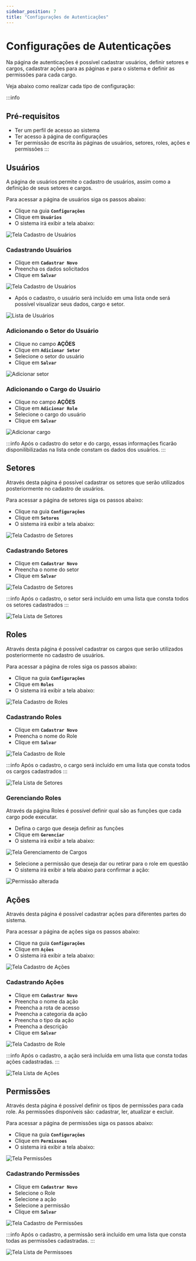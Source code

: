 ```yaml
---
sidebar_position: 7
title: "Configurações de Autenticações"
---
```


# Configurações de Autenticações

Na página de autenticações é possível cadastrar usuários, definir setores e cargos, cadastrar ações para as páginas e para o sistema e definir as permissões para cada cargo.

Veja abaixo como realizar cada tipo de configuração:

:::info

## Pré-requisitos

- Ter um perfil de acesso ao sistema
- Ter acesso à página de configurações
- Ter permissão de escrita às páginas de usuários, setores, roles, ações e permissões
  :::

## Usuários

A página de usuários permite o cadastro de usuários, assim como a definição de seus setores e cargos.

Para acessar a página de usuários siga os passos abaixo:

- Clique na guia **`Configurações`**
- Clique em **`Usuários`**
- O sistema irá exibir a tela abaixo:

![Tela Cadastro de Usuários](/img/images/tela_usuarios.png)

### Cadastrando Usuários

- Clique em **`Cadastrar Novo`**
- Preencha os dados solicitados
- Clique em **`Salvar`**

![Tela Cadastro de Usuários](/img/images/cadastrar_usuario.png)

- Após o cadastro, o usuário será incluído em uma lista onde será possível visualizar seus dados, cargo e setor.

![Lista de Usuários](/img/images/lista_usuario.png)

### Adicionando o Setor do Usuário

- Clique no campo **AÇÕES**
- Clique em **`Adicionar Setor`**
- Selecione o setor do usuário
- Clique em **`Salvar`**

![Adicionar setor](/img/images/adicionar_setor.png)

### Adicionando o Cargo do Usuário

- Clique no campo **AÇÕES**
- Clique em **`Adicionar Role`**
- Selecione o cargo do usuário
- Clique em **`Salvar`**

![Adicionar cargo](/img/images/adicionar_role.png)

:::info
Após o cadastro do setor e do cargo, essas informações ficarão disponilibilizadas na lista onde constam os dados dos usuários.
:::

## Setores

Através desta página é possível cadastrar os setores que serão utilizados posteriormente no cadastro de usuários.

Para acessar a página de setores siga os passos abaixo:

- Clique na guia **`Configurações`**
- Clique em **`Setores`**
- O sistema irá exibir a tela abaixo:

![Tela Cadastro de Setores](/img/images/tela_setores.png)

### Cadastrando Setores

- Clique em **`Cadastrar Novo`**
- Preencha o nome do setor
- Clique em **`Salvar`**

![Tela Cadastro de Setores](/img/images/cadastrar_setor.png)

:::info
Após o cadastro, o setor será incluído em uma lista que consta todos os setores cadastrados
:::

![Tela Lista de Setores](/img/images/lista_setores.png)

## Roles

Através desta página é possível cadastrar os cargos que serão utilizados posteriormente no cadastro de usuários.

Para acessar a página de roles siga os passos abaixo:

- Clique na guia **`Configurações`**
- Clique em **`Roles`**
- O sistema irá exibir a tela abaixo:

![Tela Cadastro de Roles](/img/images/tela_roles.png)

### Cadastrando Roles

- Clique em **`Cadastrar Novo`**
- Preencha o nome do Role
- Clique em **`Salvar`**

![Tela Cadastro de Role](/img/images/cadastro_roles.png)

:::info
Após o cadastro, o cargo será incluído em uma lista que consta todos os cargos cadastrados
:::

![Tela Lista de Setores](/img/images/lista_roles.png)

### Gerenciando Roles

Através da página Roles é possível definir qual são as funções que cada cargo pode executar.

- Defina o cargo que deseja definir as funções
- Clique em **`Gerenciar`**
- O sistema irá exibir a tela abaixo:

![Tela Gerenciamento de Cargos](/img/images/gerenciar_role.png)

- Selecione a permissão que deseja dar ou retirar para o role em questão
- O sistema irá exibir a tela abaixo para confirmar a ação:

![Permissão alterada](/img/images/permissao_alterada.png)

## Ações

Através desta página é possível cadastrar ações para diferentes partes do sistema.

Para acessar a página de ações siga os passos abaixo:

- Clique na guia **`Configurações`**
- Clique em **`Ações`**
- O sistema irá exibir a tela abaixo:

![Tela Cadastro de Ações](/img/images/tela_acoes.png)

### Cadastrando Ações

- Clique em **`Cadastrar Novo`**
- Preencha o nome da ação
- Preencha a rota de acesso
- Preencha a categoria da ação
- Preencha o tipo da ação
- Preencha a descrição
- Clique em **`Salvar`**

![Tela Cadastro de Role](/img/images/cadastrar_acao.png)

:::info
Após o cadastro, a ação será incluída em uma lista que consta todas ações cadastradas.
:::

![Tela Lista de Ações](/img/images/lista_acoes.png)

## Permissões

Através desta página é possível definir os tipos de permissões para cada role. As permissões disponíveis são: cadastrar, ler, atualizar e excluir.

Para acessar a página de permissões siga os passos abaixo:

- Clique na guia **`Configurações`**
- Clique em **`Permissoes`**
- O sistema irá exibir a tela abaixo:

![Tela Permissões](/img/images/tela_permissoes.png)

### Cadastrando Permissões

- Clique em **`Cadastrar Novo`**
- Selecione o Role
- Selecione a ação
- Selecione a permissão
- Clique em **`Salvar`**

![Tela Cadastro de Permissões](/img/images/cadastrar_permissao.png)

:::info
Após o cadastro, a permissão será incluído em uma lista que consta todas as permissões cadastradas.
:::

![Tela Lista de Permissoes](/img/images/lista_permissoes.png)
